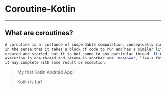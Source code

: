 # Coroutine-Kotlin
---

## What are coroutines?
```java
A coroutine is an instance of suspendable computation, conceptually similar to a thread,
in the sense that it takes a block of code to run and has a similar life-cycle, it is
created and started, but it is not bound to any particular thread. It may suspend its
execution in one thread and resume in another one. Moreover, like a future or promise,
it may complete with some result or exception.

```



>My first Kotlin Android App!

>Kotlin is fun!
